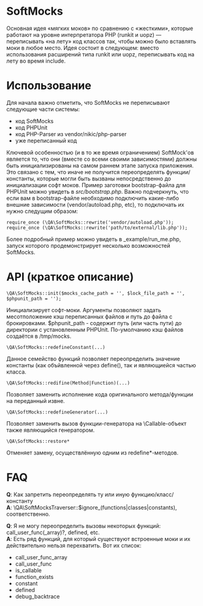 SoftMocks
=
Основная идея «мягких моков» по сравнению с «жесткими», которые работают на уровне интерпретатора PHP (runkit и uopz) — переписывать «на лету» код классов так, чтобы можно было вставлять моки в любое место.
Идея состоит в следующем: вместо использования расширений типа runkit или uopz, переписывать код на лету во время include.

Использование
=
Для начала важно отметить, что SoftMocks не переписывают следующие части системы:
* код SoftMocks
* код PHPUnit
* код PHP-Parser из vendor/nikic/php-parser
* уже переписанный код

Ключевой особенностью (и в то же время ограничением) SoftMock'ов является то, что они (вместе со всеми своими зависимостями) должны быть инициализированы на самом раннем этапе запуска приложения. Это связано с тем, что иначе не получится переопределять функции/константы, которые могли быть вызваны непосредственно до инициализации софт моков. Пример заготовки bootstrap-файла для PHPUnit можно увидеть в _src/bootstrap.php_.
Важно подчеркнуть, что если вам в bootstrap-файле необходимо подключить какие-либо внешние зависимости (vendor/autoload.php, etc), то подключать их нужно следущим образом:
```
require_once (\QA\SoftMocks::rewrite('vendor/autoload.php'));
require_once (\QA\SoftMocks::rewrite('path/to/external/lib.php'));
```
Более подробный пример можно увидеть в _example/run\_me.php, запуск которого продемонстрирует несколько возможностей SoftMocks.

API (краткое описание)
=
```
\QA\SoftMocks::init($mocks_cache_path = '', $lock_file_path = '', $phpunit_path = '');
```
Инициализирует софт-моки. Аргументы позволяют задать месотположение кэш переписанных файлов и путь до файла с брокировками.
$phpunit_path - содержит путь (или часть пути) до директории с установленным PHPUnit.
По-умолчанию кэш файлов создаётся в /tmp/mocks.

```
\QA\SoftMocks::redefineConstant(...)
```
Данное семейство функций позволяет переопределить значение константы (как объйвленной через define(), так и являющиейся частью класса.

```
\QA\SoftMocks::redifine(Method|Function)(...)
```
Позволяет заменить исполнение кода оригинального метода/функции на переданный извне.

```
\QA\SoftMocks::redefineGenerator(...)
```
Позволяет заменить вызов функции-генератора на \Callable-объект также являющийся генератором.

```
\QA\SoftMocks::restore*
```
Отменяет замену, осуществлённую одним из redefine*-методов.

FAQ
=
**Q**: Как запретить переопределять ту или иную функцию/класс/константу\
**A**: \QA\SoftMocksTraverser::$ignore_(functions|classes|constants), соответственно.

**Q**: Я не могу переопределить вызовы некоторых функций: call_user_func(_array)?, defined, etc.\
**A**: Есть ряд функций, для который существуют встроенные моки и их действительно нельзя перехватить. Вот их список:
* call_user_func_array
* call_user_func
* is_callable
* function_exists
* constant
* defined
* debug_backtrace
